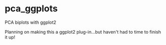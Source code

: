 # pca_ggplots
PCA biplots with ggplot2

Planning on making this a ggplot2 plug-in...but haven't had to time to finish it up!
